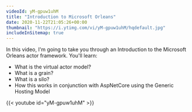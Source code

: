 ```yaml
---
videoId: yM-gpuw1uhM
title: "Introduction to Microsoft Orleans"
date: 2020-11-22T21:05:26+00:00
thumbnail: "https://i.ytimg.com/vi/yM-gpuw1uhM/hqdefault.jpg"
includeInSitemap: true
---
```


In this video, I'm going to take you through an Introduction to the Microsoft Orleans actor framework. You'll learn:

- What is the virtual actor model?
- What is a grain?
- What is a silo?
- How this works in conjunction with AspNetCore using the Generic Hosting Model

<!--more-->

{{< youtube id="yM-gpuw1uhM" >}}

